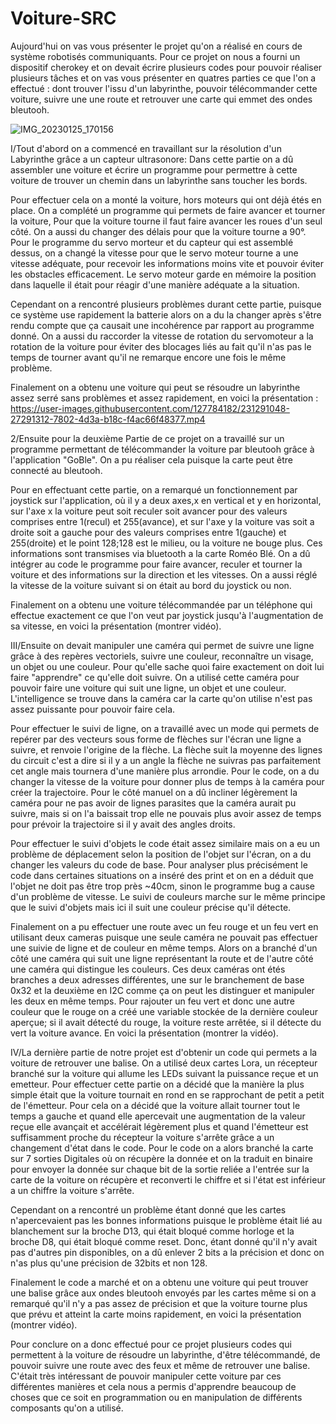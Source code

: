 # Voiture-SRC
Aujourd'hui on vas vous présenter le projet qu'on a réalisé en cours de système robotisés communiquants. Pour ce projet on nous a fourni un dispositif cherokey et on devait écrire plusieurs codes pour pouvoir réaliser plusieurs tâches et on vas vous présenter en quatres parties ce que l'on a effectué : dont trouver l'issu d'un labyrinthe, pouvoir télécommander cette voiture, suivre une  une route et retrouver une carte qui emmet des ondes bleutooh. 

![IMG_20230125_170156](https://user-images.githubusercontent.com/127784182/231283957-0f7c9d0f-5690-4924-a7bf-8219262fbde1.jpg)


I/Tout d'abord on a commencé en travaillant sur la résolution d'un Labyrinthe grâce a un capteur ultrasonore:
Dans cette partie on a dû assembler une voiture et écrire un programme pour permettre à cette voiture de trouver un chemin dans un labyrinthe sans toucher les bords.

 Pour effectuer cela on a monté la voiture, hors moteurs qui ont déjà étés en place.
On a complété un programme qui permets de faire avancer et tourner la voiture, Pour que la voiture tourne il faut faire avancer les roues d'un seul côté. On a aussi du changer des délais pour que la voiture tourne a 90°.
Pour le programme du servo morteur et du capteur qui est assemblé dessus, on a changé la vitesse pour que le servo moteur tourne a une vitesse adéquate, pour recevoir les informations moins vite et pouvoir éviter les obstacles efficacement. Le servo moteur garde en mémoire la position dans laquelle il était pour
réagir d'une manière adéquate a la situation. 

Cependant on a rencontré plusieurs problèmes durant cette partie, puisque ce système use rapidement la batterie alors on a du la changer après s'être rendu compte que ça causait une incohérence par rapport au programme donné. On a aussi du raccorder la vitesse de rotation du servomoteur a la rotation de la voiture pour éviter des blocages liés au fait qu'il n'as pas le temps de tourner avant qu'il ne remarque encore une fois le même problème.

Finalement on a obtenu une voiture qui peut se résoudre un labyrinthe assez serré sans problèmes et assez rapidement, en voici la présentation :
https://user-images.githubusercontent.com/127784182/231291048-27291312-7802-4d3a-b18c-f4ac66f48377.mp4



2/Ensuite pour la deuxième Partie de ce projet on a travaillé sur un programme permettant de télécommander la voiture par bleutooh grâce à l'application "GoBle". On a pu réaliser cela puisque la carte peut être connecté au bleutooh. 

Pour en effectuant cette partie, on a remarqué un fonctionnement par joystick sur l'application, où il y a deux axes,x en vertical et y en horizontal, sur l'axe x la voiture peut soit reculer soit avancer pour des valeurs comprises entre 1(recul) et 255(avance), et sur l'axe y la voiture vas soit a droite soit a gauche pour des valeurs comprises entre 1(gauche) et 255(droite) et le point 128;128 est le milieu, ou la voiture ne bouge plus. Ces informations sont transmises via bluetooth a la carte Roméo Blé.
On a dû intégrer au code le programme pour faire avancer, reculer et tourner la voiture et des informations sur la direction et les vitesses. On a aussi réglé la vitesse de la voiture suivant si on était au bord du joystick ou non.

Finalement on a obtenu une voiture télécommandée par un téléphone qui effectue exactement ce que l'on veut par joystick jusqu'à l'augmentation de sa vitesse, en voici la présentation (montrer vidéo).




III/Ensuite on devait manipuler une caméra qui permet de suivre une ligne grâce à des repères vectoriels, suivre une couleur, reconnaître un visage, un objet ou une couleur. Pour qu'elle sache quoi faire exactement on doit lui faire "apprendre" ce qu'elle doit suivre. On a utilisé cette caméra pour pouvoir faire une voiture qui suit une ligne, un objet et une couleur. L'intelligence se trouve dans la caméra car la carte qu'on utilise n'est pas assez puissante pour pouvoir faire cela. 

Pour effectuer le suivi de ligne, on a travaillé avec un mode qui permets de repérer par des vecteurs sous forme de flèches sur l'écran une ligne a suivre, et renvoie l'origine de la flèche. La flèche suit la moyenne des lignes du circuit c'est a dire si il y a un angle la flèche ne suivras pas parfaitement cet angle mais tournera d'une manière plus arrondie. Pour le code, on a du changer la vitesse de la voiture pour donner plus de temps à la caméra pour créer la trajectoire. Pour le côté manuel on a dû incliner légèrement la caméra pour ne pas avoir de lignes parasites que la caméra aurait pu suivre, mais si on l'a baissait trop elle ne pouvais plus avoir assez de temps pour prévoir la trajectoire si il y avait des angles droits. 

Pour effectuer le suivi d'objets le code était assez similaire mais on a eu un problème de déplacement selon la position de l'objet sur l'écran, on a du changer les valeurs du code de base. Pour analyser plus précisément le code dans certaines situations on a inséré des print et on en a déduit que l'objet ne doit pas être trop près ~40cm, sinon le programme bug a cause d'un problème de vitesse.
Le suivi de couleurs marche sur le même principe que le suivi d'objets mais ici il suit une couleur précise qu'il détecte. 

Finalement on a pu effectuer une route avec un feu rouge et un feu vert en utilisant deux cameras puisque une seule caméra ne pouvait pas effectuer une suivie de ligne et de couleur en même temps. Alors on a branché d'un côté une caméra qui suit une ligne représentant la route et de l'autre côté une caméra qui distingue les couleurs. Ces deux caméras ont étés branches a deux adresses différentes, une sur le branchement de base 0x32 et la deuxième en I2C comme ça on peut les distinguer et manipuler les deux en même temps. Pour rajouter un feu vert et donc une autre couleur que le rouge on a créé une variable stockée de la dernière couleur aperçue; si il avait détecté du rouge, la voiture reste arrêtée, si il détecte du vert la voiture avance. En voici la présentation (montrer la vidéo).




IV/La dernière partie de notre projet est d'obtenir un code qui permets a la voiture de retrouver une balise. On a utilisé deux cartes Lora, un récepteur branché sur la voiture qui allume les LEDs suivant la puissance reçue et un emetteur. 
Pour effectuer cette partie on a décidé que la manière la plus simple était que la voiture tournait en rond en se rapprochant de petit a petit de l'émetteur. Pour cela on a décidé que la voiture allait tourner tout le temps a gauche et quand elle apercevait une augmentation de la valeur reçue elle avançait et accélérait légèrement plus et quand l'émetteur est suffisamment proche du récepteur la voiture s'arrête grâce a un changement d'état dans le code. 
Pour le code on a alors branché la carte sur 7 sorties Digitales où on récupère la donnée et on la traduit en binaire pour envoyer la donnée sur chaque bit de la sortie reliée a l'entrée sur la carte de la voiture on récupère et reconverti le chiffre et si l'état est inférieur a un chiffre la voiture s'arrête.

Cependant on a rencontré un problème étant donné que les cartes n'apercevaient pas les bonnes informations puisque le problème était lié au blanchement sur la broche D13, qui était bloqué comme horloge et la broche D8, qui était bloqué comme reset. Donc, étant donné qu'il n'y avait pas d'autres pin disponibles, on a dû enlever 2 bits a la précision et donc on n'as plus qu'une précision de 32bits et non 128. 

Finalement le code a marché et on a obtenu une voiture qui peut trouver une balise grâce aux ondes bleutooh envoyés par les cartes même si on a remarqué qu'il n'y a pas assez de précision et que la voiture tourne plus que prévu et atteint la carte moins rapidement, en voici la présentation (montrer vidéo).


Pour conclure on a donc effectué pour ce projet plusieurs codes qui permettent à la voiture de résoudre un labyrinthe, d'être télécommandé, de pouvoir suivre une route avec des feux et même de retrouver une balise. C'était très intéressant de pouvoir manipuler cette voiture par ces différentes manières et cela nous a permis d'apprendre beaucoup de choses que ce soit en programmation ou en manipulation de différents composants qu'on a utilisé.
